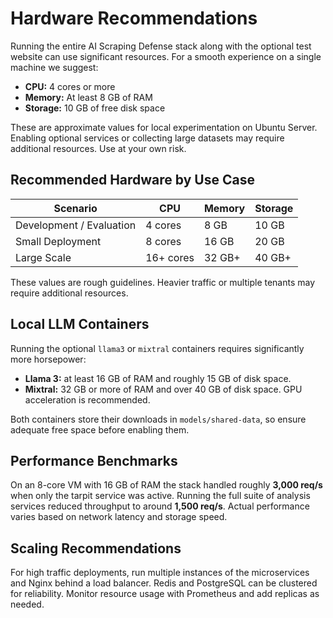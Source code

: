# Hardware Recommendations

Running the entire AI Scraping Defense stack along with the optional test website can use significant resources. For a smooth experience on a single machine we suggest:

- **CPU:** 4 cores or more
- **Memory:** At least 8&nbsp;GB of RAM
- **Storage:** 10&nbsp;GB of free disk space

These are approximate values for local experimentation on Ubuntu Server. Enabling optional services or collecting large datasets may require additional resources. Use at your own risk.

## Recommended Hardware by Use Case

| Scenario | CPU | Memory | Storage |
| -------- | --- | ------ | ------- |
| Development / Evaluation | 4 cores | 8&nbsp;GB | 10&nbsp;GB |
| Small Deployment | 8 cores | 16&nbsp;GB | 20&nbsp;GB |
| Large Scale | 16+ cores | 32&nbsp;GB+ | 40&nbsp;GB+ |

These values are rough guidelines. Heavier traffic or multiple tenants may require additional resources.

## Local LLM Containers

Running the optional `llama3` or `mixtral` containers requires significantly more horsepower:

- **Llama 3:** at least 16&nbsp;GB of RAM and roughly 15&nbsp;GB of disk space.
- **Mixtral:** 32&nbsp;GB or more of RAM and over 40&nbsp;GB of disk space. GPU acceleration is recommended.

Both containers store their downloads in `models/shared-data`, so ensure adequate free space before enabling them.

## Performance Benchmarks

On an 8-core VM with 16&nbsp;GB of RAM the stack handled roughly **3,000 req/s** when only the tarpit service was active. Running the full suite of analysis services reduced throughput to around **1,500 req/s**. Actual performance varies based on network latency and storage speed.

## Scaling Recommendations

For high traffic deployments, run multiple instances of the microservices and Nginx behind a load balancer.
Redis and PostgreSQL can be clustered for reliability. Monitor resource usage with Prometheus and add replicas as needed.
